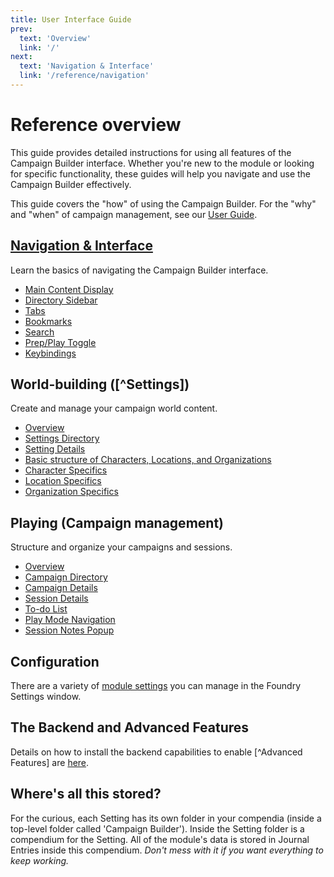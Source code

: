 ```yaml
---
title: User Interface Guide
prev: 
  text: 'Overview'
  link: '/'
next: 
  text: 'Navigation & Interface'
  link: '/reference/navigation'
---
```


# Reference overview

This guide provides detailed instructions for using all features of the Campaign Builder interface. Whether you're new to the module or looking for specific functionality, these guides will help you navigate and use the Campaign Builder effectively.

This guide covers the "how" of using the Campaign Builder. For the "why" and "when" of campaign management, see our [User Guide](/guide). 

## [Navigation & Interface](navigation)
Learn the basics of navigating the Campaign Builder interface.

- [Main Content Display](navigation/main-display)
- [Directory Sidebar](navigation/sidebar)
- [Tabs](navigation/tabs)
- [Bookmarks](navigation/bookmarks)
- [Search](navigation/search)
- [Prep/Play Toggle](navigation/prep-play)
- [Keybindings](navigation/keybindings)


## World-building ([^Settings])
Create and manage your campaign world content.

- [Overview](world-building)
- [Settings Directory](navigation/sidebar#setting-directory)
- [Setting Details](world-building/content/setting)
- [Basic structure of Characters, Locations, and Organizations](world-building/content/entry)
- [Character Specifics](world-building/content/character)
- [Location Specifics](world-building/content/location)
- [Organization Specifics](world-building/content/organization)

## Playing (Campaign management)
Structure and organize your campaigns and sessions.

- [Overview](playing)
- [Campaign Directory](navigation/sidebar#campaign-directory)
- [Campaign Details](playing/content/campaign)
- [Session Details](playing/content/session)
- [To-do List](playing/content/campaign/todos)
- [Play Mode Navigation](playing/navigation/session-links)
- [Session Notes Popup](playing/session-note-popup)

## Configuration

There are a variety of [module settings](configuration) you can manage in the Foundry Settings window.  

## The Backend and Advanced Features
Details on how to install the backend capabilities to enable [^Advanced Features] are [here](/reference/backend).

## Where's all this stored?
For the curious, each Setting has its own folder in your compendia (inside a top-level folder called 'Campaign Builder').  Inside the Setting folder is a compendium for the Setting.  All of the module's data is stored in Journal Entries inside this compendium.  *Don't mess with it if you want everything to keep working.*
